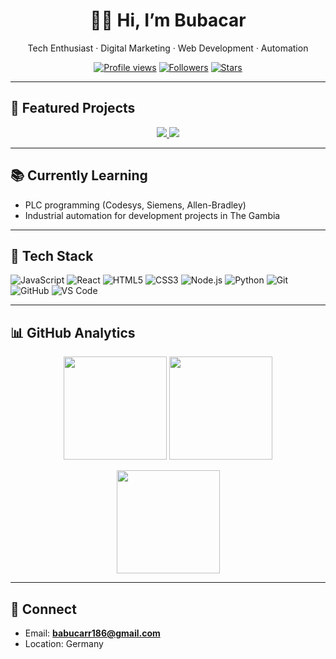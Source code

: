 
<!-- TOP / CENTERED HERO -->
<div align="center">

# 👋🏾 Hi, I’m **Bubacar**  
Tech Enthusiast · Digital Marketing · Web Development · Automation

[![Profile views](https://komarev.com/ghpvc/?username=babucarr186-ai&label=Profile%20views&color=0e75b6&style=flat)](https://github.com/babucarr186-ai)
[![Followers](https://img.shields.io/github/followers/babucarr186-ai?style=flat&logo=github)](https://github.com/babucarr186-ai?tab=followers)
[![Stars](https://img.shields.io/github/stars/babucarr186-ai?affiliations=OWNER&style=flat)](https://github.com/babucarr186-ai?tab=repositories)

</div>

---

## 🚀 Featured Projects
<p align="center">
  <a href="https://github.com/babucarr186-ai/bn-portfolio">
    <img src="https://github-readme-stats.vercel.app/api/pin/?username=babucarr186-ai&repo=bn-portfolio&theme=radical" />
  </a>
  <a href="https://github.com/babucarr186-ai/babucar_portfolio23">
    <img src="https://github-readme-stats.vercel.app/api/pin/?username=babucarr186-ai&repo=babucar_portfolio23&theme=radical" />
  </a>
</p>

---

## 📚 Currently Learning
- PLC programming (Codesys, Siemens, Allen-Bradley)  
- Industrial automation for development projects in The Gambia

---

## 🧰 Tech Stack
![JavaScript](https://img.shields.io/badge/JavaScript-000?logo=javascript)
![React](https://img.shields.io/badge/React-000?logo=react)
![HTML5](https://img.shields.io/badge/HTML5-000?logo=html5)
![CSS3](https://img.shields.io/badge/CSS3-000?logo=css3)
![Node.js](https://img.shields.io/badge/Node.js-000?logo=nodedotjs)
![Python](https://img.shields.io/badge/Python-000?logo=python)
![Git](https://img.shields.io/badge/Git-000?logo=git)
![GitHub](https://img.shields.io/badge/GitHub-000?logo=github)
![VS Code](https://img.shields.io/badge/VS%20Code-000?logo=visualstudiocode)

---

## 📊 GitHub Analytics
<p align="center">
  <img src="https://github-readme-stats.vercel.app/api?username=babucarr186-ai&show_icons=true&theme=radical" height="165" />
  <img src="https://github-readme-streak-stats.herokuapp.com/?user=babucarr186-ai&theme=radical" height="165" />
</p>

<p align="center">
  <img src="https://github-readme-stats.vercel.app/api/top-langs/?username=babucarr186-ai&layout=compact&theme=radical" height="165" />
</p>

---

## 🤝 Connect
- Email: **babucarr186@gmail.com**  
- Location: Germany

